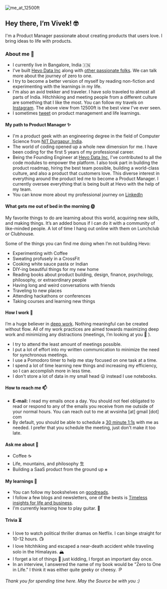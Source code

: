 <!--
**viveksinha/viveksinha** is a ✨ _special_ ✨ repository because its `README.md` (this file) appears on your GitHub profile.

Here are some ideas to get you started:

- 🔭 I’m currently working on ...
- 🌱 I’m currently learning ...
- 👯 I’m looking to collaborate on ...
- 🤔 I’m looking for help with ...
- 💬 Ask me about ...
- 📫 How to reach me: ...
- 😄 Pronouns: ...
- ⚡ Fun fact: ...
-->

![me_at_12500ft](https://user-images.githubusercontent.com/1555238/126474368-52d5102a-40ec-4200-a1d4-6457a905c778.jpg)



## Hey there, I’m Vivek! 🤓

I'm a Product Manager passionate about creating products that users love. I bring ideas to life with products.


### About me 👋

* I currently live in Bangalore, India 🇮🇳
* I've built [Hevo Data Inc](https://hevodata.com/) along with [other passionate folks](https://hevodata.com/team/). We can talk more about the journey of zero to one.
* I try to become a better version of myself by reading non-fiction and experimenting with the learnings in my life.
* I'm also an avid trekker and traveler. I have solo traveled to almost all parts of India. Hitchhiking and meeting people from a different culture are something that I like the most. You can follow my travels on [Instagram](https://bit.ly/instagram-vivek). The above view from 12500ft is the best view I've ever seen. 
* I sometimes [tweet](https://bit.ly/Twitter-vivek) on product management and life learnings.


#### My path to Product Manager ✨

* I'm a product geek with an engineering degree in the field of Computer Science from [NIT Durgapur, India](https://nitdgp.ac.in/).
* The world of coding opened up a whole new dimension for me. I have been coding for the first 5 years of my professional career.
* Being the Founding Engineer at [Hevo Data Inc](https://hevodata.com/), I've contributed to all the code modules to empower the platform. I also took part in building the product roadmap, hiring the best team possible, building a world-class culture, and also a product that customers love. This diverse interest in everything around the product led me to become a Product Manager. I currently oversee everything that is being built at Hevo with the help of my team.
* You can know more about my professional journey on [LinkedIn](bit.ly/linkedIn-vivek)


#### What gets me out of bed in the morning 🌞

My favorite things to do are learning about this world, acquiring new skills, and making things. It’s an added bonus if I can do it with a community of like-minded people. A lot of time I hang out online with them on Lunchclub or Clubhouse.

Some of the things you can find me doing when I’m not building Hevo:

* Experimenting with Coffee
* Sweating profusely in a CrossFit
* Cooking white sauce pasta or Indian
* DIY-ing beautiful things for my new home
* Reading books about product building, design, finance, psychology, philosophy, or extraordinary people
* Having long and weird conversations with friends
* Traveling to new places
* Attending hackathons or conferences
* Taking courses and learning new things


#### How I work 💪

I’m a huge believer in [deep work](https://blog.doist.com/deep-work/). Nothing meaningful can be created without flow. All of my work practices are aimed towards maximizing deep work and minimizing any distractions (meetings, I’m looking at you 👀 ). 

* I try to attend the least amount of meetings possible. 
* I put a lot of effort into my written communication to minimize the need for synchronous meetings.
* I use a Pomodoro timer to help me stay focused on one task at a time.
* I spend a lot of time learning new things and increasing my efficiency, so I can accomplish more in less time.
* I don't store a lot of data in my small head 😛 instead I use notebooks. 


#### How to reach me 📫

* **E-mail:**  I read my emails once a day. You should not feel obligated to read or respond to any of the emails you receive from me outside of your normal hours. You can reach out to me at wvsinha [at] gmail [dot] com
* By default, you should be able to schedule a [30 minute 1:1s](https://calendly.com/sinhavivek) with me as needed. I prefer that you schedule the meeting, just don't make it too late. 


#### Ask me about 💬
* Coffee ☕️
* Life, mountains, and philosophy ⽣
* Building a SaaS product from the ground up ⨳

#### My learnings 📕
* You can follow my bookshelves on [goodreads](https://bit.ly/goodreads-vivek).
* I follow a few blogs and newsletters, one of the bests is [Timeless insights for life and business](https://fs.blog/).
* I'm currently learning how to play guitar. 🎸


#### Trivia ⏳
* I love to watch political thriller dramas on Netflix. I can binge straight for 10-12 hours. 📺
* I love hitchhiking and escaped a near-death accident while traveling solo in the Himalayas. 🏔
* I forget a lot of things 🤯 just kidding, I forgot an important day once.
* In an interview, I answered the name of my book would be "Zero to One in Life." I think it was either quite geeky or cheesy. :P 


###### Thank you for spending time here. May the Source be with you :)
